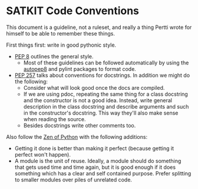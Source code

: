 # SATKIT Code Conventions

This document is a guideline, not a ruleset, and really a thing Pertti wrote for
himself to be able to remember these things.

First things first: write in good pythonic style.

- [PEP 8](https://www.python.org/dev/peps/pep-0008/) outlines the general style.
  - Most of these guidelines can be followed automatically by using the [autopep8](https://pypi.org/project/autopep8/) and pylint packages to format code.
- [PEP 257](https://www.python.org/dev/peps/pep-0257/) talks about conventions for docstrings. In addition we might do the following:
  - Consider what will look good once the docs are compiled.
  - If we are using pdoc, repeating the same thing for a class docstring and the
      constructor is not a good idea. Instead, write general description in the
      class docstring and describe arguments and such in the constructor's
      docstring. This way they'll also make sense when reading the source.
  - Besides docstrings write other comments too.

Also follow the [Zen of Python](https://www.python.org/dev/peps/pep-0020/) with
the following additions:

- Getting it done is better than making it perfect (because getting it perfect
  won't happen).
- A module is the unit of reuse. Ideally, a module should do something that gets
  used time and time again, but it is good enough if it does something which has a clear and self contained purpose. Prefer splitting to smaller modules over piles of unrelated code.
